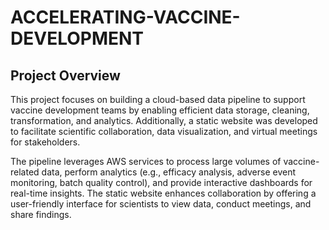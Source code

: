 # ACCELERATING-VACCINE-DEVELOPMENT
## Project Overview
This project focuses on building a cloud-based data pipeline to support vaccine development teams by enabling efficient data storage, cleaning, transformation, and analytics. Additionally, a static website was developed to facilitate scientific collaboration, data visualization, and virtual meetings for stakeholders.

The pipeline leverages AWS services to process large volumes of vaccine-related data, perform analytics (e.g., efficacy analysis, adverse event monitoring, batch quality control), and provide interactive dashboards for real-time insights. The static website enhances collaboration by offering a user-friendly interface for scientists to view data, conduct meetings, and share findings.
